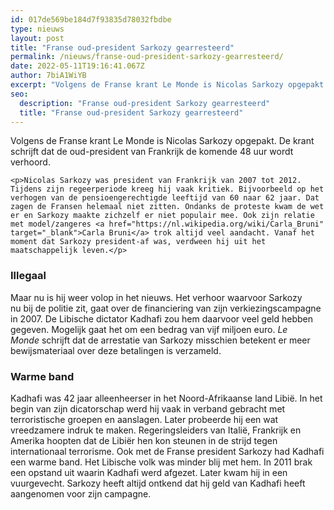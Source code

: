 ```yaml
---
id: 017de569be184d7f93835d78032fbdbe
type: nieuws
layout: post
title: "Franse oud-president Sarkozy gearresteerd"
permalink: /nieuws/franse-oud-president-sarkozy-gearresteerd/
date: 2022-05-11T19:16:41.067Z
author: 7biA1WiYB
excerpt: "Volgens de Franse krant Le Monde is Nicolas Sarkozy opgepakt. De krant schrijft dat de oud-president van Frankrijk de komende 48 uur wordt verhoord.  "
seo:
  description: "Franse oud-president Sarkozy gearresteerd"
  title: "Franse oud-president Sarkozy gearresteerd"
---
```

Volgens de Franse krant Le Monde is Nicolas Sarkozy opgepakt. De krant schrijft dat de oud-president van Frankrijk de komende 48 uur wordt verhoord.  

    <p>Nicolas Sarkozy was president van Frankrijk van 2007 tot 2012. Tijdens zijn regeerperiode kreeg hij vaak kritiek. Bijvoorbeeld op het verhogen van de pensioengerechtigde leeftijd van 60 naar 62 jaar. Dat zagen de Fransen helemaal niet zitten. Ondanks de proteste kwam de wet er en Sarkozy maakte zichzelf er niet populair mee. Ook zijn relatie met model/zangeres <a href="https://nl.wikipedia.org/wiki/Carla_Bruni" target="_blank">Carla Bruni</a> trok altijd veel aandacht. Vanaf het moment dat Sarkozy president-af was, verdween hij uit het maatschappelijk leven.</p>
<h3>Illegaal</h3>
<p>Maar nu is hij weer volop in het nieuws. Het verhoor waarvoor Sarkozy nu bij de politie zit, gaat over de financiering van zijn verkiezingscampagne in 2007. De Libische dictator Kadhafi zou hem daarvoor veel geld hebben gegeven. Mogelijk gaat het om een bedrag van vijf miljoen euro. <em>Le Monde </em>schrijft dat de arrestatie van Sarkozy misschien betekent er meer bewijsmateriaal over deze betalingen is verzameld. </p>
<h3>Warme band </h3>
<p>Kadhafi was 42 jaar alleenheerser in het Noord-Afrikaanse land Libië. In het begin van zijn dicatorschap werd hij vaak in verband gebracht met terroristische groepen en aanslagen. Later probeerde hij een wat vreedzamere indruk te maken. Regeringsleiders van Italië, Frankrijk en Amerika hoopten dat de Libiër hen kon steunen in de strijd tegen internationaal terrorisme. Ook met de Franse president Sarkozy had Kadhafi een warme band. Het Libische volk was minder blij met hem. In 2011 brak een opstand uit waarin Kadhafi werd afgezet. Later kwam hij in een vuurgevecht. Sarkozy heeft altijd ontkend dat hij geld van Kadhafi heeft aangenomen voor zijn campagne. </p>
<p> </p>
<p> </p>
<p> </p>  
